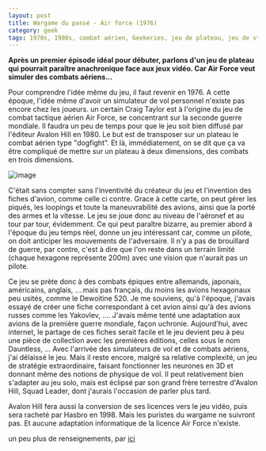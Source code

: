 ```yaml
---
layout: post
title: Wargame du passé - Air force (1976)
category: geek
tags: 1970s, 1980s, combat aérien, Geekeries, jeu de plateau, jeu de stratégie, wargame
---
```

**Après un premier épisode idéal pour débuter, parlons d'un jeu de plateau qui pourrait paraître anachronique face aux jeux vidéo. Car Air Force veut simuler des combats aériens...**

Pour comprendre l'idée même du jeu, il faut revenir en 1976. A cette époque, l'idée même d'avoir un simulateur de vol personnel n'existe pas encore chez les joueurs. un certain Craig Taylor est à l'origine du jeu de combat tactique aérien Air Force, se concentrant sur la seconde guerre mondiale. Il faudra un peu de temps pour que le jeu soit bien diffusé par l'éditeur Avalon Hill en 1980. Le but est de transposer sur un plateau le combat aérien type "dogfight". Et là, immédiatement, on se dit que ça va être compliqué de mettre sur un plateau à deux dimensions, des combats en trois dimensions.

![image](https://filedn.eu/llqi9IBxlYouGRXYG2xlROb/img/2016/airforce.jpg)

C'était sans compter sans l'inventivité du créateur du jeu et l'invention des fiches d'avion, comme celle ci contre. Grace à cette carte, on peut gérer les piqués, les loopings et toute la maneuvrabilité des avions, ainsi que la porté des armes et la vitesse. Le jeu se joue donc au niveau de l'aéronef et au tour par tour, évidemment. Ce qui peut paraître bizarre, au premier abord à l'époque du jeu temps réel, donne un jeu intéressant car, comme un pilote, on doit anticiper les mouvements de l'adversaire. Il n'y a pas de brouillard de guerre, par contre, c'est à dire que l'on reste dans un terrain limité (chaque hexagone représente 200m) avec une vision que n'aurait pas un pilote.

Ce jeu se prète donc à des combats épiques entre allemands, japonais, américains, anglais, ....mais pas français, du moins les avions hexagonaux peu usités, comme le Dewoitine 520. Je me souviens, qu'à l'époque, j'avais essayé de créer une fiche correspondant à cet avion ainsi qu'à des avions russes comme les Yakovlev, .... J'avais même tenté une adaptation aux avions de la première guerre mondiale, façon uchronie. Aujourd'hui, avec internet, le partage de ces fiches serait facile et le jeu devient peu à peu une pièce de collection avec les premières éditions, celles sous le nom Dauntless, ... Avec l'arrivée des simulateurs de vol et de combats aériens, j'ai délaissé le jeu. Mais il reste encore, malgré sa relative complexité, un jeu de stratégie extraordinaire, faisant fonctionner les neurones en 3D et donnant même des notions de physique de vol. Il peut relativement bien s'adapter au jeu solo, mais est éclipsé par son grand frère terrestre d'Avalon Hill, Squad Leader, dont j'aurais l'occasion de parler plus tard.

Avalon Hill fera aussi la conversion de ses licences vers le jeu vidéo, puis sera racheté par Hasbro en 1998. Mais les puristes du wargame ne suivront pas. Et aucune adaptation informatique de la licence Air Force n'existe.

un peu plus de renseignements, par [ici](https://boardgamegeek.com/boardgame/3608/air-force)
